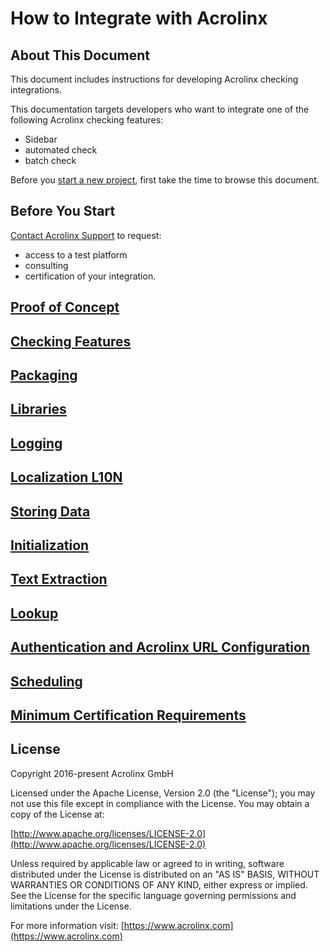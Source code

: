 # How to Integrate with Acrolinx

## About This Document

This document includes instructions for developing Acrolinx checking integrations.

This documentation targets developers who want to integrate one of the following Acrolinx checking features:

- Sidebar
- automated check
- batch check

Before you [start a new project](https://docs.acrolinx.com/customintegrations),
first take the time to browse this document.

## Before You Start

[Contact Acrolinx Support](https://support.acrolinx.com/hc/en-us/requests/new) to request:

- access to a test platform
- consulting
- certification of your integration.

## [Proof of Concept](topics/poc.md)

## [Checking Features](topics/checking-features.md)

## [Packaging](topics/packaging.md)

## [Libraries](topics/libraries.md)

## [Logging](topics/logging.md)

## [Localization L10N](topics/l10n.md)

## [Storing Data](topics/store-data.md)

## [Initialization](topics/initialization.md)

## [Text Extraction](topics/text-extraction.md)

## [Lookup](topics/text-lookup.md)

## [Authentication and Acrolinx URL Configuration](topics/configuration.md)

## [Scheduling](topics/scheduling.md)

## [Minimum Certification Requirements](topics/minimum-requirements.md)

## License

Copyright 2016-present Acrolinx GmbH

Licensed under the Apache License, Version 2.0 (the "License");
you may not use this file except in compliance with the License.
You may obtain a copy of the License at:

[http://www.apache.org/licenses/LICENSE-2.0](http://www.apache.org/licenses/LICENSE-2.0)

Unless required by applicable law or agreed to in writing, software
distributed under the License is distributed on an "AS IS" BASIS,
WITHOUT WARRANTIES OR CONDITIONS OF ANY KIND, either express or implied.
See the License for the specific language governing permissions and
limitations under the License.

For more information visit: [https://www.acrolinx.com](https://www.acrolinx.com)
